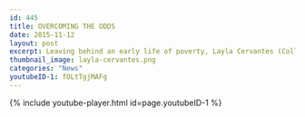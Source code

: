 ```yaml
---
id: 445
title: OVERCOMING THE ODDS
date: 2015-11-12
layout: post
excerpt: Leaving behind an early life of poverty, Layla Cervantes (College Eight ’16, molecular, cell and developmental biology) is defying the statistics and becoming “a great scientist,” in the words of her proud mentor.
thumbnail_image: layla-cervantes.png
categories: "News"
youtubeID-1: fOLtTgjMAFg
---
```

{% include youtube-player.html id=page.youtubeID-1 %}

